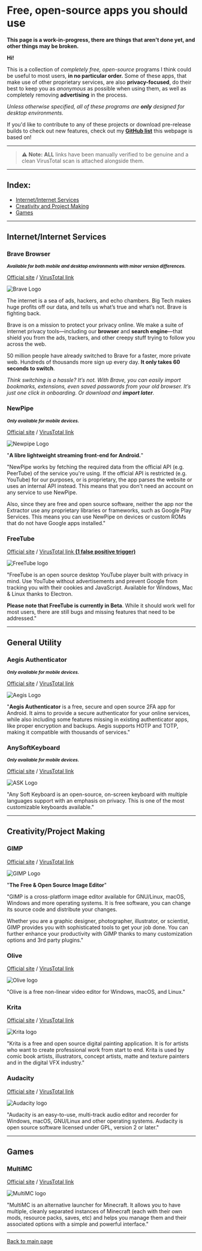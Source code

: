 # Free, open-source apps you should use
**This page is a work-in-progress, there are things that aren't done yet, and other things may be broken.**

**Hi!**

This is a collection of *completely free, open-source* programs I think could be useful to most users, **in no particular order.** Some of these apps, that make use of other proprietary services, are also **privacy-focused**, do their best to keep you as *anonymous* as possible when using them, as well as completely removing **advertising** in the process.

*Unless otherwise specified, all of these programs are **only** designed for desktop environments.*

If you'd like to contribute to any of these projects or download pre-release builds to check out new features, check out my **[GitHub list](https://github.com/stars/SniffDev/lists/foss-you-should-use)** this webpage is based on!

---
> ⚠ **Note:** **ALL** links have been manually verified to be genuine and a clean VirusTotal scan is attached alongside them.

---
## **Index:**
- [Internet/Internet Services](#internetinternet-services)
- [Creativity and Project Making](#creativityproject-making)
- [Games](#games)
  
---
## Internet/Internet Services

 ### Brave Browser

 <sub>***Available for both mobile and desktop environments with minor version differences.***</sub>

 [Official site](https://brave.com) / [VirusTotal link](https://www.virustotal.com/gui/url/9f119e082bdda57b4d98204db217fe50f001a5ee7e588a0f8cdd776d698865f5)

 ![Brave Logo](/assets/images/foss.md/bravelogo.png)
 
 The internet is a sea of ads, hackers, and echo chambers. Big Tech makes huge profits off our data, and tells us what’s true and what’s not. Brave is fighting back.

 Brave is on a mission to protect your privacy online. We make a suite of internet privacy tools—including our **browser** and **search engine**—that shield you from the ads, trackers, and other creepy stuff trying to follow you across the web.

 50 million people have already switched to Brave for a faster, more private web. Hundreds of thousands more sign up every day. **It only takes 60 seconds to switch**.

 *Think switching is a hassle? It’s not. With Brave, you can easily import bookmarks, extensions, even saved passwords from your old browser. It’s just one click in onboarding. Or download and **import later**.*


 ### NewPipe

 <sub>***Only available for mobile devices.***</sub>

 [Official site](https://newpipe.net) / [VirusTotal link](https://www.virustotal.com/gui/url/5c7d75da5ee1eb3357184a089a3ef490b43a6338dc88213b1f0d187bd0c68b5c)

 ![Newpipe Logo](/assets/images/foss.md/newpipelogo.png)

 "**A libre lightweight streaming front-end for Android.**"

 "NewPipe works by fetching the required data from the official API (e.g. PeerTube) of the service you're using. If the official API is restricted (e.g. YouTube) for our purposes, or is proprietary, the app parses the website or uses an internal API instead. This means that you don't need an account on any service to use NewPipe.

Also, since they are free and open source software, neither the app nor the Extractor use any proprietary libraries or frameworks, such as Google Play Services. This means you can use NewPipe on devices or custom ROMs that do not have Google apps installed."

 ### FreeTube

 [Official site](https://freetubeapp.io/) / [VirusTotal link **(1 false positive trigger)**](https://www.virustotal.com/gui/url/0dc3a35296948fd05eeff79e5519433de7d644a2c28dd29730c93b8e4071ea2a)

 ![FreeTube logo](/assets/images/foss.md/freetubelogo.png)

 "FreeTube is an open source desktop YouTube player built with privacy in mind. Use YouTube without advertisements and prevent Google from tracking you with their cookies and JavaScript. Available for Windows, Mac & Linux thanks to Electron.

**Please note that FreeTube is currently in Beta**. While it should work well for most users, there are still bugs and missing features that need to be addressed."

---
## General Utility

  ### Aegis Authenticator

  <sub>***Only available for mobile devices.***</sub>

  [Official site](https://getaegis.app/) / [VirusTotal link](https://www.virustotal.com/gui/url/8fd2f96ae8fe4cdf84f894c6706fe1f005894a5b2cda4dcba5cd4bf21059dab6)

  ![Aegis Logo](/assets/images/foss.md/aegislogo.png)

  "**Aegis Authenticator** is a free, secure and open source 2FA app for Android. It aims to provide a secure authenticator for your online services, while also including some features missing in existing authenticator apps, like proper encryption and backups. Aegis supports HOTP and TOTP, making it compatible with thousands of services."


 ### AnySoftKeyboard

 <sub>***Only available for mobile devices.***</sub>

 [Official site](https://anysoftkeyboard.github.io/) / [VirusTotal link](https://www.virustotal.com/gui/url/6921efabb6c40236c7600425436a1d3707216a364442eefbb69a76c7cbcd92b4)

 ![ASK Logo](/assets/images/foss.md/asklogo.png)

 "Any Soft Keyboard is an open-source, on-screen keyboard with multiple languages support with an emphasis on privacy.
This is one of the most customizable keyboards available."

---
## Creativity/Project Making

 ### GIMP

 [Official site](https://www.gimp.org) / [VirusTotal link](https://www.virustotal.com/gui/url/4b2e49b4ba52939fadc91328b0d9680272c3cccb80bf8b11fbfee05b7cccd227)

 ![GIMP Logo](/assets/images/foss.md/gimplogo.png)

 "**The Free & Open Source Image Editor**"

 "GIMP is a cross-platform image editor available for GNU/Linux, macOS, Windows and more operating systems. It is free software, you can change its source code and distribute your changes.

 Whether you are a graphic designer, photographer, illustrator, or scientist, GIMP provides you with sophisticated tools to get your job done. You can further enhance your productivity with GIMP thanks to many customization  options and 3rd party plugins."

 ### Olive

 [Official site](https://www.olivevideoeditor.org) / [VirusTotal link](https://www.virustotal.com/gui/url/07241ca945d52fad0d5c2c80143189e900162d0a0930b0c635f877a69e1f2476)

 ![Olive logo](/assets/images/foss.md/olivelogo.png)

 "Olive is a free non-linear video editor for Windows, macOS, and Linux."

  ### Krita

 [Official site](https://krita.org) / [VirusTotal link](https://www.virustotal.com/gui/url/eac6aaf5ae564bc704b568041d36ec94d1c088a85ae0aa5c2bca90c22e355c79)

 ![Krita logo](/assets/images/foss.md/kritalogo.png)

 "Krita is a free and open source digital painting application. It is for artists who want to create professional work from start to end. Krita is used by comic book artists, illustrators, concept artists, matte and texture painters and in the digital VFX industry."

  ### Audacity

 [Official site](https://www.audacityteam.org) / [VirusTotal link](https://www.virustotal.com/gui/url/d130cc2e9c59f88a59b06dd2543b5d4f9672cb59264b19a13a02b305731940c2)

 ![Audacity logo](/assets/images/foss.md/audacitylogo.png)

 "Audacity is an easy-to-use, multi-track audio editor and recorder for Windows, macOS, GNU/Linux and other operating systems. Audacity is open source software licensed under GPL, version 2 or later."

---
## Games

 ### MultiMC

 [Official site](https://multimc.org) / [VirusTotal link](https://www.virustotal.com/gui/url/681a32f759b4e34e947f37a7e3e61f630f8978c7dc9821dd5bb6044a8ab6128b)

 ![MultiMC logo](/assets/images/foss.md/multimclogo.png)

 "MultiMC is an alternative launcher for Minecraft. It allows you to have multiple, cleanly separated instances of Minecraft (each with their own mods, resource packs, saves, etc) and helps you manage them and their associated options with a simple and powerful interface."

---
 [Back to main page](/index.md)
